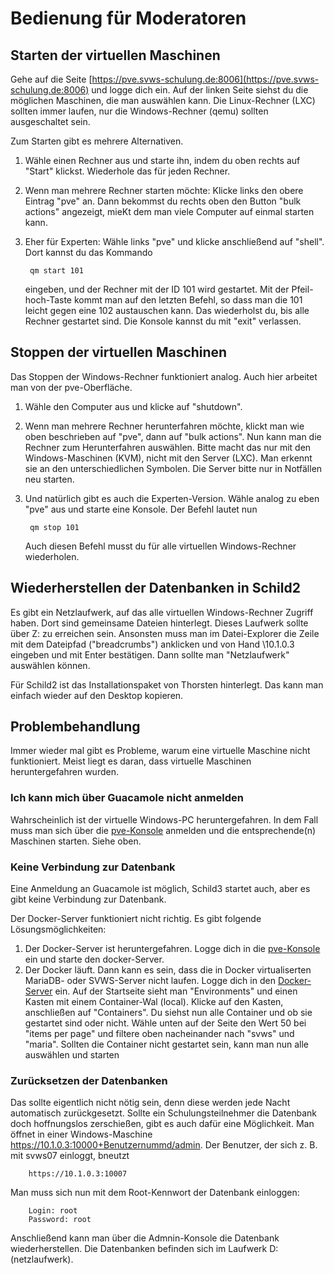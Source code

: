 # Bedienung für Moderatoren

## Starten der virtuellen Maschinen

Gehe auf die Seite [https://pve.svws-schulung.de:8006](https://pve.svws-schulung.de:8006) und logge dich ein. Auf der linken Seite siehst du die möglichen Maschinen, die man auswählen kann. Die Linux-Rechner (LXC) sollten immer laufen, nur die Windows-Rechner (qemu) sollten ausgeschaltet sein.

Zum Starten gibt es mehrere Alternativen.

1. Wähle einen Rechner aus und starte ihn, indem du oben rechts auf "Start" klickst. Wiederhole das für jeden Rechner.
2. Wenn man mehrere Rechner starten möchte: Klicke links den obere Eintrag "pve" an. Dann bekommst du rechts oben den Button "bulk actions" angezeigt, mieKt dem man viele Computer auf einmal starten kann.
3. Eher für Experten: Wähle links "pve" und klicke anschließend auf "shell". Dort kannst du das Kommando

        qm start 101
        
    eingeben, und der Rechner mit der ID 101 wird gestartet. Mit der Pfeil-hoch-Taste kommt man auf den letzten Befehl, so dass man die 101 leicht gegen eine 102 austauschen kann. Das wiederholst du, bis alle Rechner gestartet sind. Die Konsole kannst du mit "exit" verlassen.

## Stoppen der virtuellen Maschinen

Das Stoppen der Windows-Rechner funktioniert analog. Auch hier arbeitet man von der pve-Oberfläche.

1. Wähle den Computer aus und klicke auf "shutdown".
2. Wenn man mehrere Rechner herunterfahren möchte, klickt man wie oben beschrieben auf "pve", dann auf "bulk actions". Nun kann man die Rechner zum Herunterfahren auswählen. Bitte macht das nur mit den Windows-Maschinen (KVM), nicht mit den Server (LXC). Man erkennt sie an den unterschiedlichen Symbolen. Die Server bitte nur in Notfällen neu starten.

3. Und natürlich gibt es auch die Experten-Version. Wähle analog zu eben "pve" aus und starte eine Konsole. Der Befehl lautet nun

        qm stop 101

    Auch diesen Befehl musst du für alle virtuellen Windows-Rechner wiederholen.

## Wiederherstellen der Datenbanken in Schild2

Es gibt ein Netzlaufwerk, auf das alle virtuellen Windows-Rechner Zugriff haben. Dort sind gemeinsame Dateien hinterlegt. Dieses Laufwerk sollte über Z: zu erreichen sein. Ansonsten muss man im Datei-Explorer die Zeile mit dem Dateipfad ("breadcrumbs") anklicken und von Hand \\10.1.0.3 eingeben und mit Enter bestätigen. Dann sollte man "Netzlaufwerk" auswählen können.

Für Schild2 ist das Installationspaket von Thorsten hinterlegt. Das kann man einfach wieder auf den Desktop kopieren.

## Problembehandlung

Immer wieder mal gibt es Probleme, warum eine virtuelle Maschine nicht funktioniert. Meist liegt es daran, dass virtuelle Maschinen heruntergefahren wurden.

### Ich kann mich über Guacamole nicht anmelden

Wahrscheinlich ist der virtuelle Windows-PC heruntergefahren. In dem Fall muss man sich über die [pve-Konsole](https://pve.koeln.svws-schulung.de) anmelden und die entsprechende(n) Maschinen starten. Siehe oben.

### Keine Verbindung zur Datenbank

Eine Anmeldung an Guacamole ist möglich, Schild3 startet auch, aber es gibt keine Verbindung zur Datenbank.

Der Docker-Server funktioniert nicht richtig. Es gibt folgende Lösungsmöglichkeiten:
1. Der Docker-Server ist heruntergefahren. Logge dich in die [pve-Konsole](https://pve.koeln.svws-schulung.de) ein und starte den docker-Server.
2. Der Docker läuft. Dann kann es sein, dass die in Docker virtualiserten MariaDB- oder SVWS-Server nicht laufen. Logge dich in den [Docker-Server](https://docker.koeln.svws-schulung.de) ein. Auf der Startseite sieht man "Environments" und einen Kasten mit einem Container-Wal (local). Klicke auf den Kasten, anschließen auf "Containers". Du siehst nun alle Container und ob sie gestartet sind oder nicht. Wähle unten auf der Seite den Wert 50 bei "items per page" und filtere oben nacheinander nach "svws" und "maria". Sollten die Container nicht gestartet sein, kann man nun alle auswählen und starten

### Zurücksetzen der Datenbanken

Das sollte eigentlich nicht nötig sein, denn diese werden jede Nacht automatisch zurückgesetzt. Sollte ein Schulungsteilnehmer die Datenbank doch hoffnungslos zerschießen, gibt es auch dafür eine Möglichkeit. Man öffnet in einer Windows-Maschine https://10.1.0.3:10000+Benutzernummd/admin. Der Benutzer, der sich z. B. mit svws07 einloggt, bneutzt

        https://10.1.0.3:10007

Man muss sich nun mit dem Root-Kennwort der Datenbank einloggen:

        Login: root
        Password: root

Anschließend kann man über die Admnin-Konsole die Datenbank wiederherstellen. Die Datenbanken befinden sich im Laufwerk D: (netzlaufwerk).
